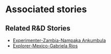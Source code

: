 # Associated stories

<!-- !!DO NOT REMOVE!! start autogenerated hyperlinks -->
## Related R&D Stories
- [Experimenter\-Zambia\-Nampaka Ankumbula](/stories/?doc=Experimenters_ZMB)
- [Explorer\-Mexico\-Gabriela Rios](/stories/?doc=Explorers_MEX)
<!-- !!DO NOT REMOVE!! end autogenerated hyperlinks -->